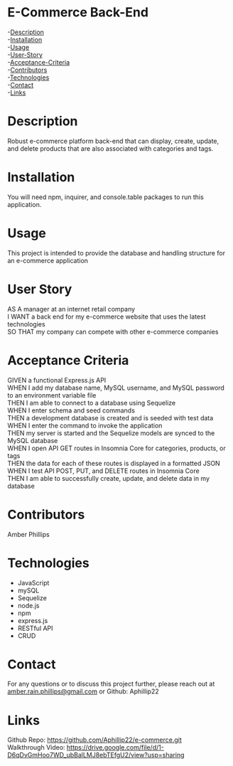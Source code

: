 # E-Commerce Back-End


-[Description](#description)</br>
-[Installation](#installation)</br>
-[Usage](#usage)</br>
-[User-Story](#user-story)</br>
-[Acceptance-Criteria](#acceptance-criteria)</br>
-[Contributors](#contributors)</br>
-[Technologies](#technologies)</br>
-[Contact](#contact)</br>
-[Links](#links)</br>

# Description
Robust e-commerce platform back-end that can display, create, update, and delete products that are also associated with categories and tags.

# Installation
You will need npm, inquirer, and console.table packages to run this application.

# Usage
This project is intended to provide the database and handling structure for an e-commerce application

# User Story
AS A manager at an internet retail company</br>
I WANT a back end for my e-commerce website that uses the latest technologies</br>
SO THAT my company can compete with other e-commerce companies</br>

# Acceptance Criteria
GIVEN a functional Express.js API</br>
WHEN I add my database name, MySQL username, and MySQL password to an environment variable file</br>
THEN I am able to connect to a database using Sequelize</br>
WHEN I enter schema and seed commands</br>
THEN a development database is created and is seeded with test data</br>
WHEN I enter the command to invoke the application</br>
THEN my server is started and the Sequelize models are synced to the MySQL database</br>
WHEN I open API GET routes in Insomnia Core for categories, products, or tags</br>
THEN the data for each of these routes is displayed in a formatted JSON</br>
WHEN I test API POST, PUT, and DELETE routes in Insomnia Core</br>
THEN I am able to successfully create, update, and delete data in my database

# Contributors
Amber Phillips

# Technologies

  <ul>
  <li>JavaScript</li>
  <li>mySQL</li>
  <li>Sequelize</li>
  <li>node.js</li>
  <li>npm</li>
  <li>express.js</li>
  <li>RESTful API</li>
  <li>CRUD</li>
  </ul>
  
# Contact
For any questions or to discuss this project further, please reach out at amber.rain.phillips@gmail.com or Github: Aphillip22
  
# Links
Github Repo: https://github.com/Aphillip22/e-commerce.git</br>
Walkthrough Video: https://drive.google.com/file/d/1-D6qDvGmHoo7WD_ubBalLMJ8ebTEfgU2/view?usp=sharing
